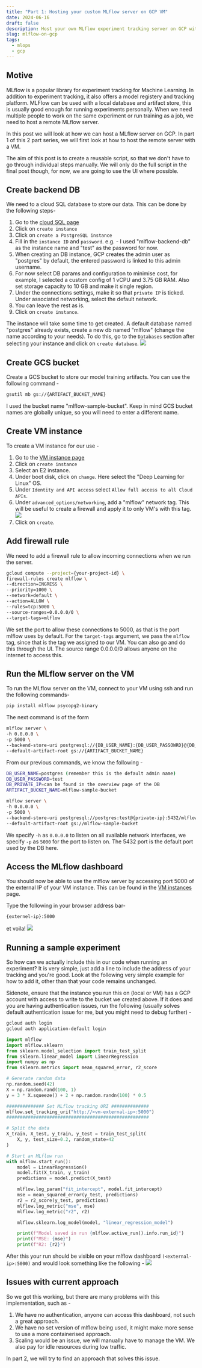 ```yaml
---
title: "Part 1: Hosting your custom MLflow server on GCP VM"
date: 2024-06-16
draft: false
description: Host your own MLflow experiment tracking server on GCP with a VM
slug: mlflow-on-gcp
tags:
  - mlops
  - gcp
---
```


<!-- Contents-
- [Motive](#motive)
- [Create backed DB](#create backend DB)
- [Create GCS bucket](#create GCS bucket)
- [Create VM instance](#create VM instance)
- [Add firewall rule](#add firewall rule)
- [Run the MLflow server on the VM](#Run the MLflow server on the VM)
- [Access the MLflow dashboard](#Access the MLflow dashboard)
- [Running a sample experiment](#Running a sample experiment)
- [Issues with current approach ](#Issues with current approach )
-->

## Motive

MLflow is a popular library for experiment tracking for Machine Learning. In addition to experiment tracking, it also offers a model registery and tracking platform. MLFlow can be used with a local database and artifact store, this is usually good enough for running experiments personally. When we need multiple people to work on the same experiment or run training as a job, we need to host a remote MLflow server. 

In this post we will look at how we can host a MLflow server on GCP. In part 1 of this 2 part series, we will first look at how to host the remote server with a VM.

The aim of this post is to create a reusable script, so that we don't have to go through individual steps manually. We will only do the full script in the final post though, for now, we are going to use the UI where possible. 

## Create backend DB

We need to a cloud SQL database to store our data. This can be done by the following steps- 

1.  Go to the [cloud SQL page](https://console.cloud.google.com/sql)
2.  Click on `create instance`
3.  Click on `create a PostgreSQL instance`
4.  Fill in the `instance ID` and `password`. e.g. - I used "mlflow-backend-db" as the instance name and "test" as the password for now.
5.  When creating an DB instance, GCP creates the admin user as "postgres" by default, the entered password is linked to this admin username.
6.  For now select DB params and configuration to minimise cost, for example, I selected a custom config of 1 vCPU and 3.75 GB RAM. Also set storage capacity to 10 GB and make it single region. 
7.  Under the connections settings, make it so that `private IP` is ticked. Under associated networking, select the default network.  
8.  You can leave the rest as is. 
9.  Click on `create instance`.  

The instance will take some time to get created. A default database named "postgres" already exists, create a new db named "mlflow" (change the name according to your needs). To do this, go to the `Databases` section after selecting your instance and click on `create database`.
<img class="thumbnailshadow" src="imgs/img1.png"/>

## Create GCS bucket

Create a GCS bucket to store our model training artifacts. You can use the following command - 
```bash
gsutil mb gs://{ARTIFACT_BUCKET_NAME}
```

I used the bucket name "mlflow-sample-bucket". Keep in mind GCS bucket names are globally unique, so you will need to enter a different name. 

## Create VM instance

To create a VM instance for our use - 

1.  Go to the [VM instance page](https://console.cloud.google.com/compute/instances?authuser=1&project=active-district-422616-u9)
2.  Click on `create instance`
3.  Select an E2 instance.
4.  Under boot disk, click on `change`. Here select the "Deep Learning for Linux" OS.
5.  Under `Identity and API access` select `Allow full access to all Cloud APIs`.
6.  Under `advanced_options/networking`, add a "mlflow" network tag. This will be useful to create a firewall and apply it to only VM's with this tag.
    <img class="thumbnailshadow" src="imgs/img2.png"/>
7.  Click on `create`.

## Add firewall rule

We need to add a firewall rule to allow incoming connections when we run the server. 
```bash
gcloud compute --project={your-project-id} \
firewall-rules create mlflow \
--direction=INGRESS \
--priority=1000 \
--network=default \
--action=ALLOW \
--rules=tcp:5000 \
--source-ranges=0.0.0.0/0 \
--target-tags=mlflow
```

We set the port to allow these connections to 5000, as that is the port mlflow uses by default. For the `target-tags` argument, we pass the `mlflow` tag, since that is the tag we assigned to our VM. You can also go and do this through the UI.  The source range 0.0.0.0/0 allows anyone on the internet to access this. 

## Run the MLflow server on the VM

To run the MLflow server on the VM, connect to your VM using ssh and run the following commands- 
```bash
pip install mlflow psycopg2-binary
```

The next command is of the form 
```bash
mlflow server \
-h 0.0.0.0 \
-p 5000 \
--backend-store-uri postgresql://{DB_USER_NAME}:{DB_USER_PASSOWRD}@{DB_PRIVATE_IP}:5432/mlflow \
--default-artifact-root gs://{ARTIFACT_BUCKET_NAME}
```

From our previous commands, we know the following - 
```bash 
DB_USER_NAME=postgres (remember this is the default admin name)
DB_USER_PASSWORD=test
DB_PRIVATE_IP=can be found in the overview page of the DB
ARTIFACT_BUCKET_NAME=mlflow-sample-bucket

mlflow server \
-h 0.0.0.0 \
-p 5000 \
--backend-store-uri postgresql://postgres:test@{private-ip}:5432/mlflow \
--default-artifact-root gs://mlflow-sample-bucket
```

We specify `-h` as `0.0.0.0` to listen on all available network interfaces, we specify `-p` as `5000` for the port to listen on. The 5432 port is the default port used by the DB here.

## Access the MLflow dashboard

You should now be able to use the mlflow server by accessing port 5000 of the external IP of your VM instance. This can be found in the [VM instances](https://console.cloud.google.com/compute/instances?authuser=1&project=active-district-422616-u9) page.

Type the following in your browser address bar- 
```
{externel-ip}:5000
```

et voila!
<img class="thumbnailshadow" src="imgs/img3.jpg"/>
## Running a sample experiment

So how can we actually include this in our code when running an experiment? It is very simple, just add a line to include the address of your tracking and you're good. Look at the following very simple example for how to add it, other than that your code remains unchanged. 

Sidenote, ensure that the instance you run this on (local or VM) has a GCP account with access to write to the bucket we created above. If it does and you are having authentication issues, run the following (usually solves default authentication issue for me, but you might need to debug further) - 
```bash
gcloud auth login
gcloud auth application-default login
```

```python
import mlflow
import mlflow.sklearn
from sklearn.model_selection import train_test_split
from sklearn.linear_model import LinearRegression
import numpy as np
from sklearn.metrics import mean_squared_error, r2_score

# Generate random data
np.random.seed(42)
X = np.random.rand(100, 1)
y = 3 * X.squeeze() + 2 + np.random.randn(100) * 0.5

############## Set MLflow tracking URI ##############
mlflow.set_tracking_uri("http://<vm-external-ip>:5000")
#####################################################

# Split the data
X_train, X_test, y_train, y_test = train_test_split(
    X, y, test_size=0.2, random_state=42
)

# Start an MLflow run
with mlflow.start_run():
    model = LinearRegression()
    model.fit(X_train, y_train)
    predictions = model.predict(X_test)

    mlflow.log_param("fit_intercept", model.fit_intercept)
    mse = mean_squared_error(y_test, predictions)
    r2 = r2_score(y_test, predictions)
    mlflow.log_metric("mse", mse)
    mlflow.log_metric("r2", r2)

    mlflow.sklearn.log_model(model, "linear_regression_model")

    print(f"Model saved in run {mlflow.active_run().info.run_id}")
    print(f"MSE: {mse}")
    print(f"R2: {r2}")

```

After this your run should be visible on your mlflow dashboard `(<external-ip>:5000)` and would look something like the following - 
<img class="thumbnailshadow" src="imgs/img4.jpg"/>

## Issues with current approach 

So we got this working, but there are many problems with this implementation, such as - 
1. We have no authentication, anyone can access this dashboard, not such a great approach.
2. We have no set version of mlflow being used, it might make more sense to use a more containerised approach. 
3. Scaling would be an issue, we will manually have to manage the VM.  We also pay for idle resources during low traffic. 

In part 2, we will try to find an approach that solves this issue. 
